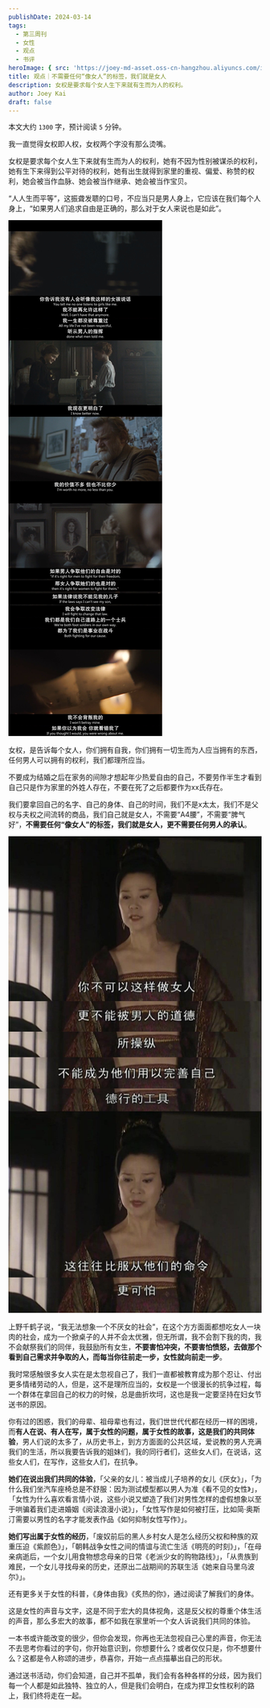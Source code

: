 ```yaml
---
publishDate: 2024-03-14
tags:
  - 第三周刊
  - 女性
  - 观点
  - 书评
heroImage: { src: 'https://joey-md-asset.oss-cn-hangzhou.aliyuncs.com/img/202403191522008.jpeg', inferSize: true}
title: 观点｜不需要任何“像女人”的标签，我们就是女人
description: 女权是要求每个女人生下来就有生而为人的权利。
author: Joey Kai
draft: false
---
```

本文大约 `1300` 字，预计阅读 `5` 分钟。

我一直觉得女权即人权，女权两个字没有那么烫嘴。

女权是要求每个女人生下来就有生而为人的权利，她有不因为性别被谋杀的权利，她有生下来得到公平对待的权利，她有出生就得到家里的重视、偏爱、称赞的权利，她会被当作血脉、她会被当作继承、她会被当作宝贝。

“人人生而平等”，这振聋发聩的口号，不应当只是男人身上，它应该在我们每个人身上，“如果男人们追求自由是正确的，那么对于女人来说也是如此”。

![202403191452967](../assets/2024/202403191452967.jpg)

女权，是告诉每个女人，你们拥有自我，你们拥有一切生而为人应当拥有的东西，任何男人可以拥有的权利，我们都理所应当。

不要成为结婚之后在家务的间隙才想起年少热爱自由的自己，不要劳作半生才看到自己只是作为家里的外姓人存在，不要在死了之后都要作为xx氏存在。

我们要拿回自己的名字、自己的身体、自己的时间，我们不是x太太，我们不是父权与夫权之间流转的商品，我们自己就是女人，不需要“A4腰”，不需要“脾气好”，**不需要任何“像女人”的标签，我们就是女人，更不需要任何男人的承认**。

![202403191458477](../assets/2024/202403191458477.jpg)

上野千鹤子说，“我无法想象一个不厌女的社会”，在这个方方面面都想吃女人一块肉的社会，成为一个掀桌子的人并不会太优雅，但无所谓，我不会割下我的肉，我不会献祭我们的同伴，我鼓励所有女生，**不要害怕冲突，不要害怕愤怒，去做那个看到自己需求并争取的人，而每当你往前走一步，女性就向前走一步**。

我时常感触很多女人实在是太忽视自己了，我们一直都被教育成为那个忍让、付出更多情绪劳动的人，但是，这不是理所应当的，女权是一个很漫长的抗争过程，每一个群体在拿回自己的权力的时候，总是曲折坎坷，这也是我一定要坚持在妇女节送书的原因。

你有过的困惑，我们的母辈、祖母辈也有过，我们世世代代都在经历一样的困境，而**有人在说、有人在写，属于女性的问题，属于女性的故事，这是我们的共同体验**，男人们说的太多了，从历史书上，到方方面面的公共区域，爱说教的男人充满我们的生活，所以我要告诉我的姐妹们，我的同行者们，这些女人们，在说话，这些女人们，在写作，这些女人们，在抗争。

**她们在说出我们共同的体验**，「父亲的女儿：被当成儿子培养的女儿《厌女》」，「为什么我们坐汽车座椅总是不舒服：因为测试模型都以男人为准《看不见的女性》」，「女性为什么喜欢看言情小说，这些小说又塑造了我们对男性怎样的虚假想象以至于哄骗着我们走进婚姻《阅读浪漫小说》」，「女性写作是如何被打压，比如简·奥斯汀需要以男性的名字才能发表作品《如何抑制女性写作》」。

**她们写出属于女性的经历**，「废奴前后的黑人乡村女人是怎么经历父权和种族的双重压迫《紫颜色》」，「朝韩战争女性之间的情谊与流亡生活《明亮的时刻》」，「在母亲病逝后，一个女儿用食物想念母亲的日常《老派少女的购物路线》」，「从贵族到难民，一个女儿寻找母亲的历史，还原出二战期间的苏联生活《她来自马里乌波尔》」。

还有更多关于女性的科普，《身体由我》《炙热的你》，通过阅读了解我们的身体。

这是女性的声音与文字，这是不同于宏大的具体视角，这是反父权的尊重个体生活的声音，那么多宏大的故事，都不如我在家里听一个女人诉说我们共同的体验。

一本书或许能改变的很少，但你会发现，你再也无法忽视自己心里的声音，你无法不去思考你看过的字句，你开始意识到，你想要什么？或者仅仅只是，你不想要什么？这都是令人称颂的进步，恭喜你，开始一点点描摹出自己的形状。

通过送书活动，你们会知道，自己并不孤单，我们会有各种各样的分歧，因为我们每一个人都是如此独特、独立的人，但是我们会明白，在成为捍卫女性权利的路上，我们终将走在一起。